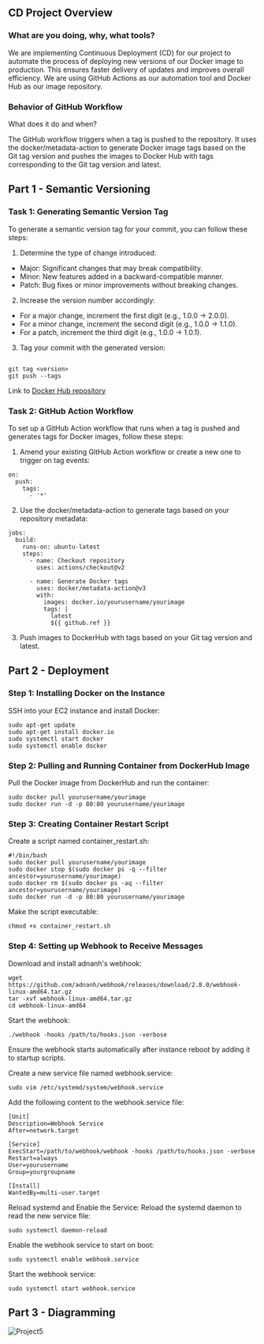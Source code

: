 ## CD Project Overview
### What are you doing, why, what tools?

We are implementing Continuous Deployment (CD) for our project to automate the process of deploying new versions of our Docker image to production. This ensures faster delivery of updates and improves overall efficiency. We are using GitHub Actions as our automation tool and Docker Hub as our image repository.

### Behavior of GitHub Workflow
What does it do and when?

The GitHub workflow triggers when a tag is pushed to the repository. It uses the docker/metadata-action to generate Docker image tags based on the Git tag version and pushes the images to Docker Hub with tags corresponding to the Git tag version and latest.

## Part 1 - Semantic Versioning
### Task 1: Generating Semantic Version Tag
To generate a semantic version tag for your commit, you can follow these steps:

1. Determine the type of change introduced:
* Major: Significant changes that may break compatibility.
* Minor: New features added in a backward-compatible manner.
* Patch: Bug fixes or minor improvements without breaking changes.

2. Increase the version number accordingly:
* For a major change, increment the first digit (e.g., 1.0.0 -> 2.0.0).
* For a minor change, increment the second digit (e.g., 1.0.0 -> 1.1.0).
* For a patch, increment the third digit (e.g., 1.0.0 -> 1.0.1).

3. Tag your commit with the generated version:

```

git tag <version>
git push --tags

```

Link to [Docker Hub repository](https://hub.docker.com/repository/docker/mishkafloof/project4/general)

### Task 2: GitHub Action Workflow
To set up a GitHub Action workflow that runs when a tag is pushed and generates tags for Docker images, follow these steps:

1. Amend your existing GitHub Action workflow or create a new one to trigger on tag events:

```
on:
  push:
    tags:
      - '*'
```

2. Use the docker/metadata-action to generate tags based on your repository metadata:

```
jobs:
  build:
    runs-on: ubuntu-latest
    steps:
      - name: Checkout repository
        uses: actions/checkout@v2

      - name: Generate Docker tags
        uses: docker/metadata-action@v3
        with:
          images: docker.io/yourusername/yourimage
          tags: |
            latest
            ${{ github.ref }}

```

3. Push images to DockerHub with tags based on your Git tag version and latest.

## Part 2 - Deployment

### Step 1: Installing Docker on the Instance

SSH into your EC2 instance and install Docker:

```
sudo apt-get update
sudo apt-get install docker.io
sudo systemctl start docker
sudo systemctl enable docker
```

### Step 2: Pulling and Running Container from DockerHub Image

Pull the Docker image from DockerHub and run the container:
```
sudo docker pull yourusername/yourimage
sudo docker run -d -p 80:80 yourusername/yourimage
```

### Step 3: Creating Container Restart Script

Create a script named container_restart.sh:
```
#!/bin/bash
sudo docker pull yourusername/yourimage
sudo docker stop $(sudo docker ps -q --filter ancestor=yourusername/yourimage)
sudo docker rm $(sudo docker ps -aq --filter ancestor=yourusername/yourimage)
sudo docker run -d -p 80:80 yourusername/yourimage
```
Make the script executable:
```
chmod +x container_restart.sh
```

### Step 4: Setting up Webhook to Receive Messages

Download and install adnanh's webhook:
```
wget https://github.com/adnanh/webhook/releases/download/2.8.0/webhook-linux-amd64.tar.gz
tar -xvf webhook-linux-amd64.tar.gz
cd webhook-linux-amd64
```

Start the webhook:
```
./webhook -hooks /path/to/hooks.json -verbose
```

Ensure the webhook starts automatically after instance reboot by adding it to startup scripts.

Create a new service file named webhook.service:
```
sudo vim /etc/systemd/system/webhook.service
```

Add the following content to the webhook.service file:
```
[Unit]
Description=Webhook Service
After=network.target

[Service]
ExecStart=/path/to/webhook/webhook -hooks /path/to/hooks.json -verbose
Restart=always
User=yourusername
Group=yourgroupname

[Install]
WantedBy=multi-user.target
```

Reload systemd and Enable the Service:
Reload the systemd daemon to read the new service file:
```
sudo systemctl daemon-reload
```

Enable the webhook service to start on boot:
```
sudo systemctl enable webhook.service
```

Start the webhook service:
```
sudo systemctl start webhook.service
```

## Part 3 - Diagramming


![Project5](https://github.com/WSU-kduncan/s24cicd-MishkaFloof/assets/147094450/18ffc74d-af28-4489-b89e-1dfadbad8cd5)



